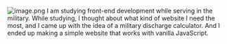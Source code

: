 ![image.png](attachment:fe069df8-6f79-4010-b55f-116d80932668:image.png)
I am studying front-end development while serving in the military. While studying, I thought about what kind of website I need the most, and I came up with the idea of ​​a military discharge calculator. And I ended up making a simple website that works with vanilla JavaScript.

